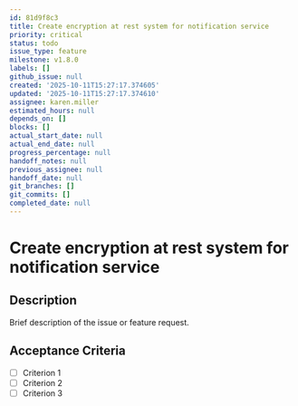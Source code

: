 ```yaml
---
id: 81d9f8c3
title: Create encryption at rest system for notification service
priority: critical
status: todo
issue_type: feature
milestone: v1.8.0
labels: []
github_issue: null
created: '2025-10-11T15:27:17.374605'
updated: '2025-10-11T15:27:17.374610'
assignee: karen.miller
estimated_hours: null
depends_on: []
blocks: []
actual_start_date: null
actual_end_date: null
progress_percentage: null
handoff_notes: null
previous_assignee: null
handoff_date: null
git_branches: []
git_commits: []
completed_date: null
---
```


# Create encryption at rest system for notification service

## Description

Brief description of the issue or feature request.

## Acceptance Criteria

- [ ] Criterion 1
- [ ] Criterion 2
- [ ] Criterion 3